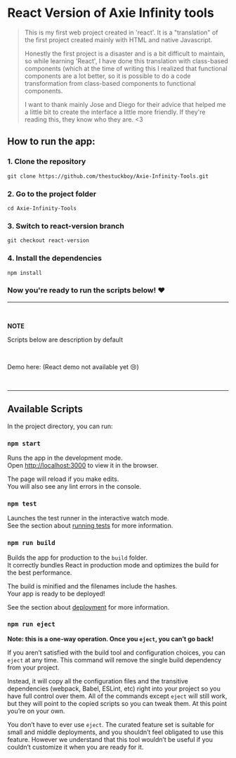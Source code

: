 # React Version of Axie Infinity tools

>This is my first web project created in 'react'. It is a "translation" of the first project 
>created mainly with HTML and native Javascript. 
>
>Honestly the first project is a disaster and is a bit difficult to maintain, so while learning 'React', I have done this translation 
>with class-based components (which at the time of writing this I realized that functional
>components are a lot better, so it is possible to do a code transformation from
>class-based components to functional components.
>
>I want to thank mainly Jose and Diego for their advice that helped me a little bit 
>to create the interface a little more friendly. If they're reading this, they know who they are. <3


## How to run the app:


### 1. Clone the repository
    git clone https://github.com/thestuckboy/Axie-Infinity-Tools.git

### 2. Go to the project folder
    cd Axie-Infinity-Tools

### 3. Switch to react-version branch

    git checkout react-version

### 4. Install the dependencies

    npm install

### Now you're ready to run the scripts below! ❤️

---
<br />

**NOTE**

Scripts below are description by default

<br />

Demo here: (React demo not available yet 😢)

<br />

---

## Available Scripts

In the project directory, you can run:

### `npm start`

Runs the app in the development mode.\
Open [http://localhost:3000](http://localhost:3000) to view it in the browser.

The page will reload if you make edits.\
You will also see any lint errors in the console.

### `npm test`

Launches the test runner in the interactive watch mode.\
See the section about [running tests](https://facebook.github.io/create-react-app/docs/running-tests) for more information.

### `npm run build`

Builds the app for production to the `build` folder.\
It correctly bundles React in production mode and optimizes the build for the best performance.

The build is minified and the filenames include the hashes.\
Your app is ready to be deployed!

See the section about [deployment](https://facebook.github.io/create-react-app/docs/deployment) for more information.

### `npm run eject`

**Note: this is a one-way operation. Once you `eject`, you can’t go back!**

If you aren’t satisfied with the build tool and configuration choices, you can `eject` at any time. This command will remove the single build dependency from your project.

Instead, it will copy all the configuration files and the transitive dependencies (webpack, Babel, ESLint, etc) right into your project so you have full control over them. All of the commands except `eject` will still work, but they will point to the copied scripts so you can tweak them. At this point you’re on your own.

You don’t have to ever use `eject`. The curated feature set is suitable for small and middle deployments, and you shouldn’t feel obligated to use this feature. However we understand that this tool wouldn’t be useful if you couldn’t customize it when you are ready for it.